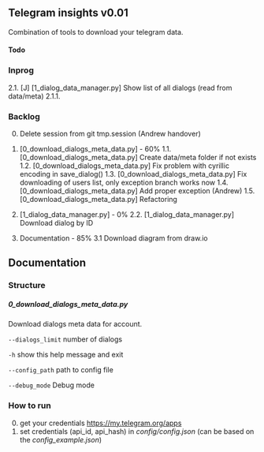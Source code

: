 ## Telegram insights v0.01
Combination of tools to download your telegram data.


  
#### Todo
### Inprog
2.1. [J] [1_dialog_data_manager.py] Show list of all dialogs (read from data/meta)
2.1.1. 


### Backlog
0. Delete session from git tmp.session (Andrew handover)

1. [0_download_dialogs_meta_data.py] - 60%
1.1. [0_download_dialogs_meta_data.py] Create data/meta folder if not exists
1.2. [0_download_dialogs_meta_data.py] Fix problem with cyrillic encoding in save_dialog()
1.3. [0_download_dialogs_meta_data.py] Fix downloading of users list, only exception branch works now 
1.4. [0_download_dialogs_meta_data.py] Add proper exception (Andrew)
1.5. [0_download_dialogs_meta_data.py] Refactoring

2. [1_dialog_data_manager.py] - 0%
2.2. [1_dialog_data_manager.py] Download dialog by ID

3. Documentation - 85%
3.1 Download diagram from draw.io




## Documentation

### Structure
##### 0_download_dialogs_meta_data.py
Download dialogs meta data for account.

`--dialogs_limit`
number of dialogs

`-h`
show this help message and exit

`--config_path`
path to config file

`--debug_mode`
Debug mode



### How to run
0. get your credentials https://my.telegram.org/apps
1. set credentials (api_id, api_hash) in *config/config.json* (can be based on the *config_example.json*)

